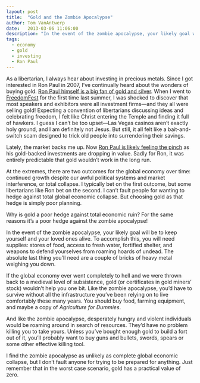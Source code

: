 ```yaml
---
layout: post
title:  "Gold and the Zombie Apocalypse"
author: Tom VanAntwerp
date:   2013-03-06 11:06:00
description: "In the event of the zombie apocalypse, your likely goal will be to keep yourself and your loved ones alive. To accomplish this, you will need supplies: stores of food, access to fresh water, fortified shelter, and weapons to defend yourselves from roaming hoards of undead. The absolute last thing you’ll need are a couple of bricks of heavy metal weighing you down."
tags:
  - economy
  - gold
  - investing
  - Ron Paul
---
```

As a libertarian, I always hear about investing in precious metals. Since I got interested in Ron Paul in 2007, I’ve continually heard about the wonders of buying gold. [Ron Paul himself is a big fan of gold and silver](http://blogs.wsj.com/totalreturn/2011/12/21/the-ron-paul-portfolio/). When I went to [FreedomFest](http://freedomfest.com/) for the first time last summer, I was shocked to discover that most speakers and exhibitors were all investment firms—and they all were selling gold! Expecting a convention of libertarians discussing ideas and celebrating freedom, I felt like Christ entering the Temple and finding it full of hawkers. I guess I can’t be too upset—Las Vegas casinos aren’t exactly holy ground, and I am definitely not Jesus. But still, it all felt like a bait-and-switch scam designed to trick old people into surrendering their savings.

Lately, the market backs me up. Now [Ron Paul is likely feeling the pinch](http://www.businessinsider.com/the-ron-paul-portfolio-has-been-getting-crushed-2013-3) as his gold-backed investments are dropping in value. Sadly for Ron, it was entirely predictable that gold wouldn’t work in the long run.

At the extremes, there are two outcomes for the global economy over time: continued growth despite our awful political systems and market interference, or total collapse. I typically bet on the first outcome, but some libertarians like Ron bet on the second. I can’t fault people for wanting to hedge against total global economic collapse. But choosing gold as that hedge is simply poor planning.

Why is gold a poor hedge against total economic ruin? For the same reasons it’s a poor hedge against the zombie apocalypse!

In the event of the zombie apocalypse, your likely goal will be to keep yourself and your loved ones alive. To accomplish this, you will need supplies: stores of food, access to fresh water, fortified shelter, and weapons to defend yourselves from roaming hoards of undead. The absolute last thing you’ll need are a couple of bricks of heavy metal weighing you down.

If the global economy ever went completely to hell and we were thrown back to a medieval level of subsistence, gold (or certificates in gold miners’ stock) wouldn’t help you one bit. Like the zombie apocalypse, you’d have to survive without all the infrastructure you’ve been relying on to live comfortably these many years. You should buy food, farming equipment, and maybe a copy of *Agriculture for Dummies*.

And like the zombie apocalypse, desperately hungry and violent individuals would be roaming around in search of resources. They’d have no problem killing you to take yours. Unless you’ve bought enough gold to build a fort out of it, you’ll probably want to buy guns and bullets, swords, spears or some other effective killing tool.

I find the zombie apocalypse as unlikely as complete global economic collapse, but I don’t fault anyone for trying to be prepared for anything. Just remember that in the worst case scenario, gold has a practical value of zero.
